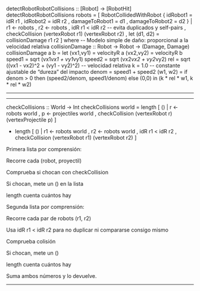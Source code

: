detectRobotRobotCollisions :: [Robot] -> [RobotHit]
detectRobotRobotCollisions robots =
  [ RobotCollidedWithRobot
      { idRobot1       = idR r1
      , idRobot2       = idR r2
      , damageToRobot1 = d1
      , damageToRobot2 = d2
      }
  | r1 <- robots
  , r2 <- robots
  , idR r1 < idR r2   -- evita duplicados y self-pairs
  , checkCollision (vertexRobot r1) (vertexRobot r2)
  , let (d1, d2) = collisionDamage r1 r2
  ]
  where
    -- Modelo simple de daño: proporcional a la velocidad relativa
    collisionDamage :: Robot -> Robot -> (Damage, Damage)
    collisionDamage a b =
      let (vx1,vy1) = velocityR a
          (vx2,vy2) = velocityR b
          speed1 = sqrt (vx1*vx1 + vy1*vy1)
          speed2 = sqrt (vx2*vx2 + vy2*vy2)
          rel    = sqrt ((vx1 - vx2)^2 + (vy1 - vy2)^2) -- velocidad relativa
          k      = 1.0 -- constante ajustable de “dureza” del impacto
          denom  = speed1 + speed2
          (w1, w2) = if denom > 0 then (speed2/denom, speed1/denom) else (0,0)
      in (k * rel * w1, k * rel * w2)
  
  ---------------------------
  




-------------------------
checkCollisions :: World -> Int
checkCollisions world =
    length [ () 
           | r <- robots world
           , p <- projectiles world
           , checkCollision (vertexRobot r) (vertexProjectile p)
           ]
  + length [ () 
           | r1 <- robots world
           , r2 <- robots world
           , idR r1 < idR r2
           , checkCollision (vertexRobot r1) (vertexRobot r2)
           ]



Primera lista por comprensión:

Recorre cada (robot, proyectil)

Comprueba si chocan con checkCollision

Si chocan, mete un () en la lista

length cuenta cuántos hay

Segunda lista por comprensión:

Recorre cada par de robots (r1, r2)

Usa idR r1 < idR r2 para no duplicar ni compararse consigo mismo

Comprueba colisión

Si chocan, mete un ()

length cuenta cuántos hay

Suma ambos números y lo devuelve.

----------------------------------------------------------------------
